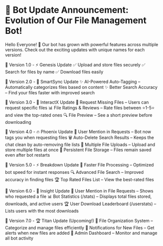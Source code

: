 # 🚀 Bot Update Announcement: Evolution of Our File Management Bot!
Hello Everyone! 🎉 Our bot has grown with powerful features across multiple versions. Check out the exciting updates with unique names for each version!

📌 Version 1.0 - ⚡ Genesis Update
✅ Upload and store files securely
✅ Search for files by name
✅ Download files easily

📌 Version 2.0 - 🤖 SmartSync Update
✨ AI-Powered Auto-Tagging – Automatically categorizes files based on content
✨ Better Search Accuracy – Find your files faster with improved search

📌 Version 3.0 - 🚀 InteractX Update
💬 Request Missing Files – Users can request specific files
📊 File Ratings & Reviews – Rate files between ⭐1-5⭐ and view the top-rated ones
🔍 File Preview – See a short preview before downloading

📌 Version 4.0 - 🔥 Phoenix Update
👤 User Mention in Requests – Bot now tags you when requesting files
🗑 Auto-Delete Search Results – Keeps the chat clean by auto-removing file lists
📂 Multiple File Uploads – Upload and store multiple files at once
💾 Persistent File Storage – Files remain saved even after bot restarts

📌 Version 5.0 - ⚡ Breakdown Update
🚀 Faster File Processing – Optimized bot speed for instant responses
🔍 Advanced File Search – Improved accuracy in finding files
🏆 Top Rated Files List – View the best-rated files

📌 Version 6.0 - 🎯 Insight Update
👥 User Mention in File Requests – Shows who requested a file
📊 Bot Statistics (/stats) – Displays total files stored, downloads, and active users
🏆 User Download Leaderboard (/userstats) – Lists users with the most downloads

📌 Version 7.0 - 🏆 Titan Update (Upcoming!)
📁 File Organization System – Categorize and manage files efficiently
🔔 Notifications for New Files – Get alerts when new files are added
📜 Admin Dashboard – Monitor and manage all bot activity
